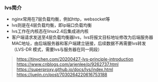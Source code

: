 ### lvs简介

* nginx常用在7层负载均衡，例如http，websocket等
* lvs则是在4层负载均衡，即ip端口负载均衡
* lvs工作在内核态在linux2.4后集成进内核
* 客户端请求发送至4层负载均衡器lvs，lvs将报文目标地址修改为后端服务器MAC地址，由后端服务器和客户端建立链接，后续数据不再需要lvs转发（LVS-DR 模式，需要lvs与服务器在同一网段）

> https://tinychen.com/20200427-lvs-principle-introduction
> https://www.cnblogs.com/arjenlee/p/9262737.html
> https://superproxy.github.io/docs/lvs/index.html
> https://juejin.cn/post/7030264220616753188


